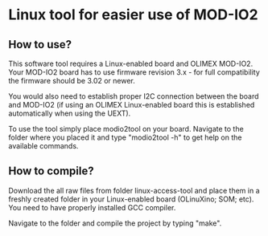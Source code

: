 Linux tool for easier use of MOD-IO2
==============

How to use?
--------------

This software tool requires a Linux-enabled board and OLIMEX MOD-IO2. Your MOD-IO2 board has to use firmware revision 3.x - for full compatibility the firmware should be 3.02 or newer. 

You would also need to establish proper I2C connection between the board and MOD-IO2 (if using an OLIMEX Linux-enabled board this is established automatically when using the UEXT). 

To use the tool simply place modio2tool on your board. Navigate to the folder where you placed it and type "modio2tool -h" to get help on the available commands.

How to compile?
--------------

Download the all raw files from folder linux-access-tool and place them in a freshly created folder in your Linux-enabled board (OLinuXino; SOM; etc). You need to have properly installed GCC compiler.

Navigate to the folder and compile the project by typing "make".
